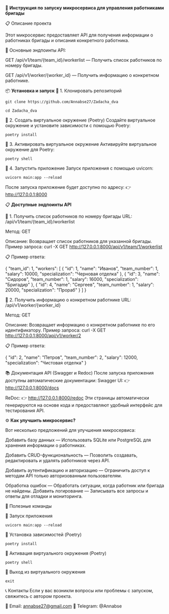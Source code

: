 🚀 **Инструкция по запуску микросервиса для управления работниками бригады**

📋 Описание проекта

Этот микросервис предоставляет API для получения информации о работниках бригады и описания конкретного работника.

📍 Основные эндпоинты API:

GET /api/v1/team/{team_id}/workerlist — Получить список работников по номеру бригады.

GET /api/v1/worker/{worker_id} — Получить информацию о конкретном работнике.

📦 **Установка и запуск**
🔹 1. Клонировать репозиторий
```
git clone https://github.com/Annabse27/Zadacha_dva
```
```
cd Zadacha_dva
```


🔹 2. Создать виртуальное окружение (Poetry)
Создайте виртуальное окружение и установите зависимости с помощью Poetry:
```
poetry install
```


🔹 3. Активировать виртуальное окружение
Активируйте виртуальное окружение для Poetry:
```
poetry shell
```


🔹 4. Запустить приложение
Запуск приложения с помощью uvicorn:
```
uvicorn main:app --reload
```
После запуска приложение будет доступно по адресу:
 👉 http://127.0.0.1:8000

📋 **Доступные эндпоинты API**

🔹 1. Получить список работников по номеру бригады
URL: /api/v1/team/{team_id}/workerlist

Метод: GET

Описание: Возвращает список работников для указанной бригады.
Пример запроса:
curl -X GET http://127.0.0.1:8000/api/v1/team/1/workerlist

📋 Пример ответа:

{
  "team_id": 1,
  "workers": [
    {
      "id": 1,
      "name": "Иванов",
      "team_number": 1,
      "salary": 10000,
      "specialization": "Черновая отделка"
    },
    {
      "id": 3,
      "name": "Сидоров",
      "team_number": 1,
      "salary": 16000,
      "specialization": "Бригадир"
    },
    {
      "id": 4,
      "name": "Сергеев",
      "team_number": 1,
      "salary": 20000,
      "specialization": "Прораб"
    }
  ]
}


🔹 2. Получить информацию о конкретном работнике
URL: /api/v1/worker/{worker_id}

Метод: GET

Описание: Возвращает информацию о конкретном работнике по его идентификатору.
Пример запроса:
curl -X GET http://127.0.0.1:8000/api/v1/worker/2

📋 Пример ответа:

{
  "id": 2,
  "name": "Петров",
  "team_number": 2,
  "salary": 12000,
  "specialization": "Чистовая отделка"
}


📚 Документация API (Swagger и Redoc)
После запуска приложения доступны автоматические документации:
Swagger UI: 👉 http://127.0.0.1:8000/docs

ReDoc: 👉 http://127.0.0.1:8000/redoc
Эти страницы автоматически генерируются на основе кода и предоставляют удобный интерфейс для тестирования API.

⚙️ **Как улучшить микросервис?**

Вот несколько предложений для улучшения микросервиса:

Добавить базу данных — Использовать SQLite или PostgreSQL для хранения информации о работниках.

Добавить CRUD-функциональность — Позволить создавать, редактировать и удалять работников через API.

Добавить аутентификацию и авторизацию — Ограничить доступ к методам API только авторизованным пользователям.

Обработка ошибок — Обработать ситуации, когда работник или бригада не найдены.
Добавить логирование — Записывать все запросы и ответы для отладки и мониторинга.


🚀 Полезные команды

🔹 Запуск приложения
```
uvicorn main:app --reload
```

🔹 Установка зависимостей (Poetry)
```
poetry install
```
🔹 Активация виртуального окружения (Poetry)
```
poetry shell
```
🔹 Выход из виртуального окружения
```
exit
```


📞 Контакты Если у вас возникли вопросы или проблемы с запуском, свяжитесь с автором проекта.

 📧 Email: annabse27@gmail.com
 📱 Telegram: @Annabse

